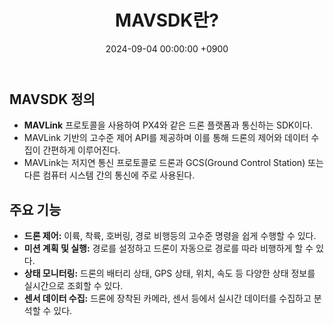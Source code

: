 ﻿---
classes: wide
toc: true
toc_label: "My Table of Contents"
#toc_icon: "cog"
layout: single
title: "MAVSDK란?"
date: "2024-09-04 00:00:00 +0900"
last_modified_at: "2024-09-04 00:00:00 +0900"
categories:
  - Project
tags:
  - MAVSDK
  - drone
  - ROS2
  - PX4
author_profile: true
sidebar:
    nav: docs
--- 

## MAVSDK 정의
- **MAVLink** 프로토콜을 사용하여 PX4와 같은 드론 플랫폼과 통신하는 SDK이다.
- MAVLink 기반의 고수준 제어 API를 제공하며 이를 통해 드론의 제어와 데이터 수집이 간편하게 이루어진다.
- MAVLink는 저지연 통신 프로토콜로 드론과 GCS(Ground Control Station) 또는 다른 컴퓨터 시스템 간의 통신에 주로 사용된다.

## 주요 기능
- **드론 제어:** 이륙, 착륙, 호버링, 경로 비행등의 고수준 명령을 쉽게 수행할 수 있다.
- **미션 계획 및 실행:** 경로를 설정하고 드론이 자동으로 경로를 따라 비행하게 할 수 있다.
- **상태 모니터링:** 드론의 배터리 상태, GPS 상태, 위치, 속도 등 다양한 상태 정보를 실시간으로 조회할 수 있다.
- **센서 데이터 수집:** 드론에 장착된 카메라, 센서 등에서 실시간 데이터를 수집하고 분석할 수 있다.
